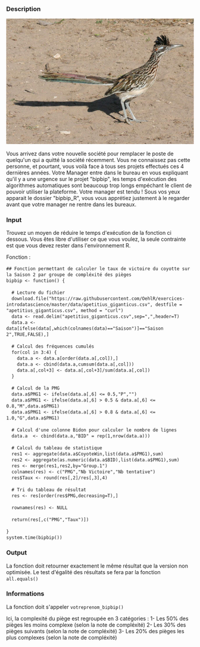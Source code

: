 ### Description

![geocoucou](img/geocoucou.jpg)

Vous arrivez dans votre nouvelle société pour remplacer le poste de
quelqu'un qui a quitté la société récemment. Vous ne connaissez pas
cette personne, et pourtant, vous voilà face à tous ses projets
effectués ces 4 dernières années. Votre Manager entre dans le bureau en
vous expliquant qu'il y a une urgence sur le projet "bipbip", les temps
d'exécution des algorithmes automatiques sont beaucoup trop longs
empéchant le client de pouvoir utiliser la plateforme. Votre manager est
tendu ! Sous vos yeux apparait le dossier "bipbip\_R", vous vous
apprétiez justement à le regarder avant que votre manager ne rentre dans
les bureaux.

### Input

Trouvez un moyen de réduire le temps d'exécution de la fonction ci
dessous. Vous êtes libre d'utiliser ce que vous voulez, la seule
contrainte est que vous devez rester dans l'environnement R.

Fonction :

    ## Fonction permettant de calculer le taux de victoire du coyotte sur la Saison 2 par groupe de compléxité des pièges
    bipbip <- function() {
      
      # Lecture du fichier
      download.file("https://raw.githubusercontent.com/OehlR/exercices-introdatascience/master/data/apetitius_giganticus.csv", destfile = "apetitius_giganticus.csv", method = "curl")
      data <- read.delim("apetitius_giganticus.csv",sep=",",header=T)
      data.a <- data[ifelse(data[,which(colnames(data)=="Saison")]=="Saison 2",TRUE,FALSE),]
      
      # Calcul des fréquences cumulés
      for(col in 3:4) {
        data.a <- data.a[order(data.a[,col]),]
        data.a <- cbind(data.a,cumsum(data.a[,col]))
        data.a[,col+3] <- data.a[,col+3]/sum(data.a[,col])
      }
      
      # Calcul de la PMG
      data.a$PMG1 <- ifelse(data.a[,6] <= 0.5,"P","")
      data.a$PMG1 <- ifelse(data.a[,6] > 0.5 & data.a[,6] <= 0.8,"M",data.a$PMG1)
      data.a$PMG1 <- ifelse(data.a[,6] > 0.8 & data.a[,6] <= 1.0,"G",data.a$PMG1)
      
      # Calcul d'une colonne Bidon pour calculer le nombre de lignes
      data.a  <- cbind(data.a,"BID" = rep(1,nrow(data.a)))
      
      # Calcul du tableau de statistique
      res1 <- aggregate(data.a$CoyoteWin,list(data.a$PMG1),sum)
      res2 <- aggregate(as.numeric(data.a$BID),list(data.a$PMG1),sum)
      res <- merge(res1,res2,by="Group.1")
      colnames(res) <- c("PMG","Nb Victoire","Nb tentative")
      res$Taux <- round(res[,2]/res[,3],4)

      # Tri du tableau de résultat
      res <- res[order(res$PMG,decreasing=T),]
      
      rownames(res) <- NULL
      
      return(res[,c("PMG","Taux")])
      
    }
    system.time(bipbip())

### Output

La fonction doit retourner exactement le même résultat que la version
non optimisée. Le test d'égalité des résultats se fera par la fonction
`all.equals()`

### Informations

La fonction doit s'appeler `votreprenom_bipbip()`

Ici, la complexité du piège est regroupée en 3 catégories : 1- Les 50%
des pièges les moins complexe (selon la note de compléxité) 2- Les 30%
des pièges suivants (selon la note de compléxité) 3- Les 20% des pièges
les plus complexes (selon la note de compléxité)
